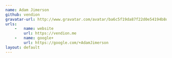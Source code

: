 ```yaml
---
name: Adam Jimerson
github: vendion
gravatar-url: http://www.gravatar.com/avatar/ba6c5f19da87f22d0e54194b8d54c3e7.png
urls:
    -   name: website
        url: https://vendion.me
    -   name: google+
        url: https://google.com/+AdamJimerson
layout: default
---
```

